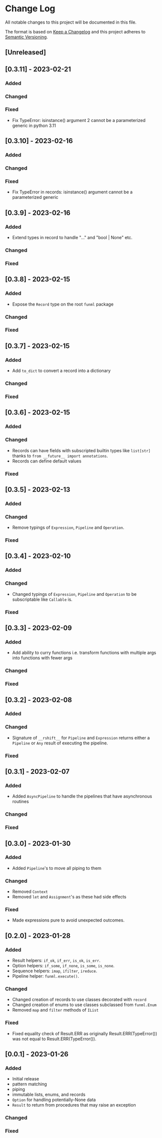# Change Log

All notable changes to this project will be documented in this file.

The format is based on [Keep a Changelog](http://keepachangelog.com/)
and this project adheres to [Semantic Versioning](http://semver.org/).

## [Unreleased]

## [0.3.11] - 2023-02-21

### Added

### Changed

### Fixed

- Fix TypeError: isinstance() argument 2 cannot be a parameterized generic in python 3.11

## [0.3.10] - 2023-02-16

### Added

### Changed

### Fixed

- Fix TypeError in records: isinstance() argument cannot be a parameterized generic

## [0.3.9] - 2023-02-16

### Added

- Extend types in record to handle "..." and "bool | None" etc.

### Changed

### Fixed

## [0.3.8] - 2023-02-15

### Added

- Expose the `Record` type on the root `funml` package

### Changed

### Fixed

## [0.3.7] - 2023-02-15

### Added

- Add `to_dict` to convert a record into a dictionary

### Changed

### Fixed

## [0.3.6] - 2023-02-15

### Added

### Changed

- Records can have fields with subscripted builtin types like `list[str]` thanks to `from __future__ import annotations`.
- Records can define default values

### Fixed

## [0.3.5] - 2023-02-13

### Added

### Changed

- Remove typings of `Expression`, `Pipeline` and `Operation`.

### Fixed

## [0.3.4] - 2023-02-10

### Added

### Changed

- Changed typings of `Expression`, `Pipeline` and `Operation` to be subscriptable like `Callable` is.

### Fixed

## [0.3.3] - 2023-02-09

### Added

- Add ability to curry functions i.e. transform functions with multiple args into functions with fewer args

### Changed

### Fixed

## [0.3.2] - 2023-02-08

### Added

### Changed

- Signature of `__rshift__` for `Pipeline` and `Expression` returns either a `Pipeline` or `Any` result of executing the
  pipeline.

### Fixed

## [0.3.1] - 2023-02-07

### Added

- Added `AsyncPipeline` to handle the pipelines that have asynchronous routines

### Changed

### Fixed

## [0.3.0] - 2023-01-30

### Added

- Added `Pipeline`'s to move all piping to them

### Changed

- Removed `Context`
- Removed `let` and `Assignment`'s as these had side effects

### Fixed

- Made expressions pure to avoid unexpected outcomes.

## [0.2.0] - 2023-01-28

### Added

- Result helpers: `if_ok`, `if_err`, `is_ok`, `is_err`.
- Option helpers: `if_some`, `if_none`, `is_some`, `is_none`.
- Sequence helpers: `imap`, `ifilter`, `ireduce`.
- Pipeline helper: `funml.execute()`.

### Changed

- Changed creation of records to use classes decorated with `record`
- Changed creation of enums to use classes subclassed from `funml.Enum`
- Removed `map` and `filter` methods of `IList`

### Fixed

- Fixed equality check of Result.ERR as originally Result.ERR(TypeError()) was not equal to Result.ERR(TypeError()).

## [0.0.1] - 2023-01-26

### Added

- Initial release
- pattern matching
- piping 
- immutable lists, enums, and records
- `Option` for handling potentially-None data
- `Result` to return from procedures that may raise an exception

### Changed

### Fixed
